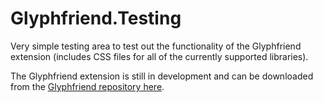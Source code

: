 Glyphfriend.Testing
===================

Very simple testing area to test out the functionality of the Glyphfriend extension (includes CSS files for all of the currently supported libraries).

The Glyphfriend extension is still in development and can be downloaded from the [Glyphfriend repository here](https://github.com/Rionmonster/Glyphfriend).
